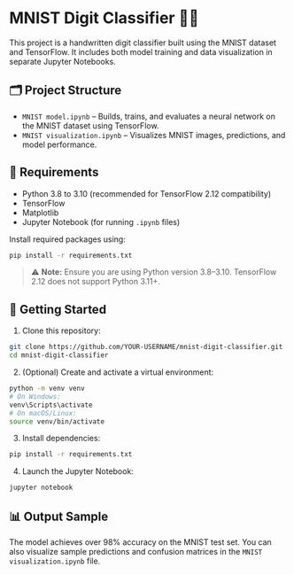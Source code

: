 # MNIST Digit Classifier 🧠🔢

This project is a handwritten digit classifier built using the MNIST dataset and TensorFlow. It includes both model training and data visualization in separate Jupyter Notebooks.

## 🗂️ Project Structure

* `MNIST model.ipynb` – Builds, trains, and evaluates a neural network on the MNIST dataset using TensorFlow.
* `MNIST visualization.ipynb` – Visualizes MNIST images, predictions, and model performance.

## 🔧 Requirements

* Python 3.8 to 3.10 (recommended for TensorFlow 2.12 compatibility)
* TensorFlow
* Matplotlib
* Jupyter Notebook (for running `.ipynb` files)

Install required packages using:

```bash
pip install -r requirements.txt
```

> ⚠️ **Note:** Ensure you are using Python version 3.8–3.10. TensorFlow 2.12 does not support Python 3.11+.

## 🚀 Getting Started

1. Clone this repository:

```bash
git clone https://github.com/YOUR-USERNAME/mnist-digit-classifier.git
cd mnist-digit-classifier
```

2. (Optional) Create and activate a virtual environment:

```bash
python -m venv venv
# On Windows:
venv\Scripts\activate
# On macOS/Linux:
source venv/bin/activate
```

3. Install dependencies:

```bash
pip install -r requirements.txt
```

4. Launch the Jupyter Notebook:

```bash
jupyter notebook
```

## 📊 Output Sample

The model achieves over 98% accuracy on the MNIST test set. You can also visualize sample predictions and confusion matrices in the `MNIST visualization.ipynb` file.


